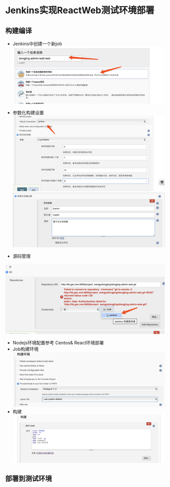 # Jenkins实现ReactWeb测试环境部署

## 构建编译

* Jenkins中创建一个新job![](/chi-xu-ji-cheng/jenkins/images/react-web-job-1.jpg)

* 参数化构建设置![](/chi-xu-ji-cheng/jenkins/images/react-web-job-2.jpg)![](/chi-xu-ji-cheng/jenkins/images/react-web-job-3.jpg)

* 源码管理

![](/chi-xu-ji-cheng/jenkins/images/react-web-job-3.5.jpg)

* Nodejs环境配置参考 Centos& React环境部署
* Job构建环境![](/chi-xu-ji-cheng/jenkins/images/react-web-job-6.jpg)
* 构建![](/chi-xu-ji-cheng/jenkins/images/react-web-job-7.jpg)

## 部署到测试环境



